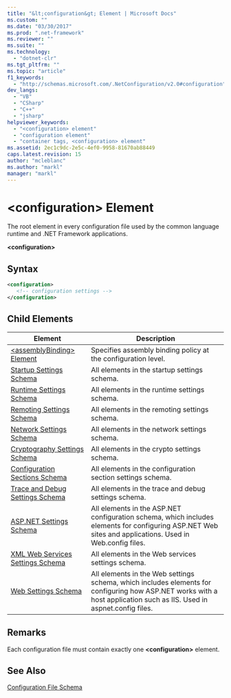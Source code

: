 ```yaml
---
title: "&lt;configuration&gt; Element | Microsoft Docs"
ms.custom: ""
ms.date: "03/30/2017"
ms.prod: ".net-framework"
ms.reviewer: ""
ms.suite: ""
ms.technology: 
  - "dotnet-clr"
ms.tgt_pltfrm: ""
ms.topic: "article"
f1_keywords: 
  - "http://schemas.microsoft.com/.NetConfiguration/v2.0#configuration"
dev_langs: 
  - "VB"
  - "CSharp"
  - "C++"
  - "jsharp"
helpviewer_keywords: 
  - "<configuration> element"
  - "configuration element"
  - "container tags, <configuration> element"
ms.assetid: 2ec1c9dc-2e5c-4ef0-9958-81670ab88449
caps.latest.revision: 15
author: "mcleblanc"
ms.author: "markl"
manager: "markl"
---
```

# &lt;configuration&gt; Element
The root element in every configuration file used by the common language runtime and .NET Framework applications.  
  
 **\<configuration>**  
  
## Syntax  
  
```xml  
<configuration>   
   <!-- configuration settings -->   
</configuration>  
```  
  
## Child Elements  
  
|Element|Description|  
|-------------|-----------------|  
|[\<assemblyBinding> Element](../../../../docs/framework/configure-apps/file-schema/assemblybinding-element-for-configuration.md)|Specifies assembly binding policy at the configuration level.|  
|[Startup Settings Schema](../../../../docs/framework/configure-apps/file-schema/startup/index.md)|All elements in the startup settings schema.|  
|[Runtime Settings Schema](../../../../docs/framework/configure-apps/file-schema/runtime/index.md)|All elements in the runtime settings schema.|  
|[Remoting Settings Schema](http://msdn.microsoft.com/en-us/dc2d1e62-9af7-4ca1-99fd-98b93bb4db9e)|All elements in the remoting settings schema.|  
|[Network Settings Schema](../../../../docs/framework/configure-apps/file-schema/network/index.md)|All elements in the network settings schema.|  
|[Cryptography Settings Schema](../../../../docs/framework/configure-apps/file-schema/cryptography/index.md)|All elements in the crypto settings schema.|  
|[Configuration Sections Schema](../../../../docs/framework/configure-apps/file-schema/configuration-sections-schema.md)|All elements in the configuration section settings schema.|  
|[Trace and Debug Settings Schema](../../../../docs/framework/configure-apps/file-schema/trace-debug/index.md)|All elements in the trace and debug settings schema.|  
|[ASP.NET Settings Schema](http://msdn.microsoft.com/en-us/116608f3-c03d-4413-9fc7-978703e18b0f)|All elements in the ASP.NET configuration schema, which includes elements for configuring ASP.NET Web sites and applications. Used in Web.config files.|  
|[XML Web Services Settings Schema](http://msdn.microsoft.com/en-us/f84d6d55-1add-4eb7-ae46-33df5833ea2e)|All elements in the Web services settings schema.|  
|[Web Settings Schema](../../../../docs/framework/configure-apps/file-schema/web/index.md)|All elements in the Web settings schema, which includes elements for configuring how ASP.NET works with a host application such as IIS. Used in aspnet.config files.|  
  
## Remarks  
 Each configuration file must contain exactly one **\<configuration>** element.  
  
## See Also  
 [Configuration File Schema](../../../../docs/framework/configure-apps/file-schema/index.md)
